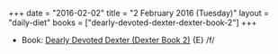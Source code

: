 +++
date = "2016-02-02"
title = "2 February 2016 (Tuesday)"
layout = "daily-diet"
books = ["dearly-devoted-dexter-dexter-book-2"]
+++


* Book: [Dearly Devoted Dexter (Dexter Book 2)](/books/dearly-devoted-dexter-dexter-book-2) {E} /f/